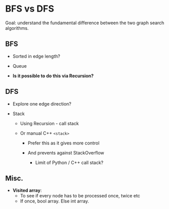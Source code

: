 
# BFS vs DFS

Goal: understand the fundamental difference between the two graph search algorithms.

## BFS

* Sorted in edge length?

* Queue

* **Is it possible to do this via Recursion?**

## DFS

* Explore one edge direction?

* Stack
    - Using Recursion - call stack 

    - Or manual C++ `<stack>`
        + Prefer this as it gives more control
        + And prevents against StackOverflow
    
            * Limit of Python / C++ call stack?

## Misc.

* **Visited array**:
    - To see if every node has to be processed once, twice etc
    - If once, bool array. Else int array.
